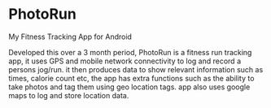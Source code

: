 # PhotoRun
My Fitness Tracking App for Android

Developed this over a 3 month period, PhotoRun is a fitness run tracking app, it uses GPS and mobile network connectivity to log and record a persons jog/run. it then produces data to show relevant information such as times, calorie count etc, the app has extra functions such as the ability to take photos and tag them using geo location tags. app also uses google maps to log and store location data.
